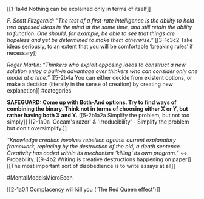 [[1-1a4d Nothing can be explained only in terms of itself]]

*F. Scott Fitzgerald: “The test of a first-rate intelligence is the ability to hold two opposed ideas in the mind at the same time, and still retain the ability to function. One should, for example, be able to see that things are hopeless and yet be determined to make them otherwise.”*
[[3-1c3c2 Take ideas seriously, to an extent that you will be comfortable ‘breaking rules’ if necessary]]

*Roger Martin: “Thinkers who exploit opposing ideas to construct a new solution enjoy a built-in advantage over thinkers who can consider only one model at a time.”*
[[5-2b4a You can either decide from existent options, or make a decision (literally in the sense of creation) by creating new explanation]]
#categories 

**SAFEGUARD: Come up with Both-And options. Try to find ways of combining the binary. Think not in terms of choosing either X or Y, but rather having both X and Y.**
[[5-2b1a2a Simplify the problem, but not too simply]]
[[2-1a0a 'Occam's razor' & 'Irreducibility' - Simplify the problem but don't oversimplify.]]

*“Knowledge creation involves rebellion against current explanatory framework, replacing by the destruction of the old, a death sentence. Creativity has coded within its mechanism ‘killing’ its own program.”* <-> Probability.
[[9-4b2 Writing is creative destructions happening on paper]]
[[The most important sort of disobedience is to write essays at all]]

#MentalModelsMicroEcon 

[[2-1a0.1 Complacency will kill you ('The Red Queen effect')]]